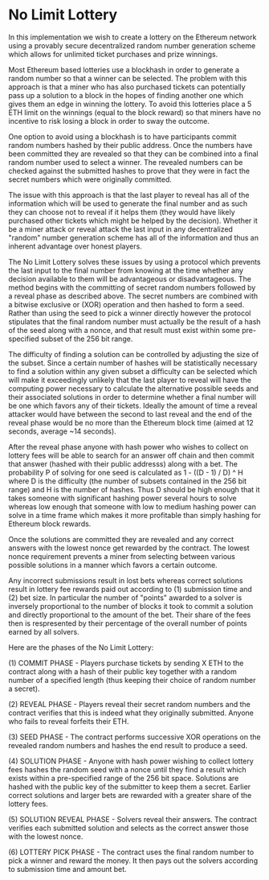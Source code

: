 # No Limit Lottery

In this implementation we wish to create a lottery on the Ethereum network using a provably secure decentralized random number generation scheme which allows for unlimited ticket purchases and prize winnings. 

Most Ethereum based lotteries use a blockhash in order to generate a random number so that a winner can be selected. The problem with this approach is that a miner who has also purchased tickets can potentially pass up a solution to a block in the hopes of finding another one which gives them an edge in winning the lottery. To avoid this lotteries place a 5 ETH limit on the winnings (equal to the block reward) so that miners have no incentive to risk losing a block in order to sway the outcome.

One option to avoid using a blockhash is to have participants commit random numbers hashed by their public address. Once the numbers have been committed they are revealed so that they can be combined into a final random number used to select a winner. The revealed numbers can be checked against the submitted hashes to prove that they were in fact the secret numbers which were originally committed.

The issue with this approach is that the last player to reveal has all of the information which will be used to generate the final number and as such they can choose not to reveal if it helps them (they would have likely purchased other tickets which might be helped by the decision). Whether it be a miner attack or reveal attack the last input in any decentralized "random" number generation scheme has all of the information and thus an inherent advantage over honest players.

The No Limit Lottery solves these issues by using a protocol which prevents the last input to the final number from knowing at the time whether any decision available to them will be advantageous or disadvantageous. The method begins with the committing of secret random numbers followed by a reveal phase as described above. The secret numbers are combined with a bitwise exclusive or (XOR) operation and then hashed to form a seed. Rather than using the seed to pick a winner directly however the protocol stipulates that the final random number must actually be the result of a hash of the seed along with a nonce, and that result must exist within some pre-specified subset of the 256 bit range.

The difficulty of finding a solution can be controlled by adjusting the size of the subset. Since a certain number of hashes will be statistically necessary to find a solution within any given subset a difficulty can be selected which will make it exceedingly unlikely that the last player to reveal will have the computing power necessary to calculate the alternative possible seeds and their associated solutions in order to determine whether a final number will be one which favors any of their tickets. Ideally the amount of time a reveal attacker would have between the second to last reveal and the end of the reveal phase would be no more than the Ethereum block time (aimed at 12 seconds, average ~14 seconds).

After the reveal phase anyone with hash power who wishes to collect on lottery fees will be able to search for an answer off chain and then commit that answer (hashed with their public addresss) along with a bet. The probability P of solving for one seed is calculated as 1 - ((D - 1) / D) ^ H where D is the difficulty (the number of subsets contained in the 256 bit range) and H is the number of hashes. Thus D should be high enough that it takes someone with significant hashing power several hours to solve whereas low enough that someone with low to medium hashing power can solve in a time frame which makes it more profitable than simply hashing for Ethereum block rewards.

Once the solutions are committed they are revealed and any correct answers with the lowest nonce get rewarded by the contract. The lowest nonce requirement prevents a miner from selecting between various possible solutions in a manner which favors a certain outcome.

Any incorrect submissions result in lost bets whereas correct solutions result in lottery fee rewards paid out according to (1) submission time and (2) bet size. In particular the number of "points" awarded to a solver is inversely proportional to the number of blocks it took to commit a solution and directly proportional to the amount of the bet. Their share of the fees then is respresented by their percentage of the overall number of points earned by all solvers.

Here are the phases of the No Limit Lottery:

(1) COMMIT PHASE - Players purchase tickets by sending X ETH to the contract along with a hash of their public key together with a random number of a specified length (thus keeping their choice of random number a secret).

(2) REVEAL PHASE - Players reveal their secret random numbers and the contract verifies that this is indeed what they originally submitted. Anyone who fails to reveal forfeits their ETH.

(3) SEED PHASE - The contract performs successive XOR operations on the revealed random numbers and hashes the end result to produce a seed.

(4) SOLUTION PHASE - Anyone with hash power wishing to collect lottery fees hashes the random seed with a nonce until they find a result which exists within a pre-specified range of the 256 bit space. Solutions are hashed with the public key of the submitter to keep them a secret. Earlier correct solutions and larger bets are rewarded with a greater share of the lottery fees.

(5) SOLUTION REVEAL PHASE - Solvers reveal their answers. The contract verifies each submitted solution and selects as the correct answer those with the lowest nonce.

(6) LOTTERY PICK PHASE - The contract uses the final random number to pick a winner and reward the money. It then pays out the solvers according to submission time and amount bet.
